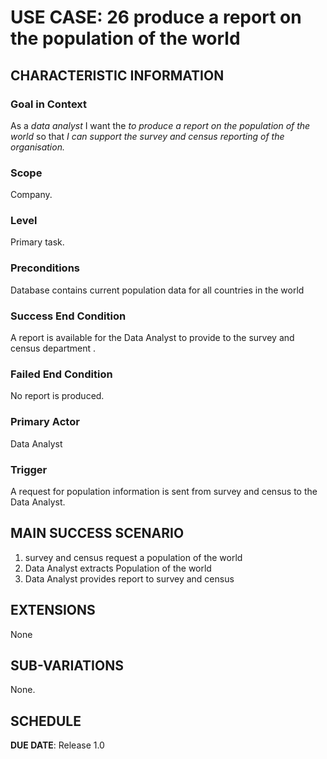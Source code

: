# USE CASE: 26   produce a report on the population of the world

## CHARACTERISTIC INFORMATION

### Goal in Context

As a *data analyst* I want the *to produce a report on the population of the world* so that *I can support the survey and census reporting of the organisation.*

### Scope

Company.

### Level

Primary task.

### Preconditions

 Database contains current population data for all countries in the world

### Success End Condition

A report is available for the Data Analyst to provide to the survey and census department  .

### Failed End Condition

No report is produced.

### Primary Actor

Data Analyst

### Trigger

A request for population information is sent from survey and census to the Data Analyst.

## MAIN SUCCESS SCENARIO

1. survey and census request a population of the world
2. Data Analyst  extracts  Population of the world 
3. Data Analyst provides report to survey and census


## EXTENSIONS
None

## SUB-VARIATIONS

None.

## SCHEDULE

**DUE DATE**: Release 1.0
